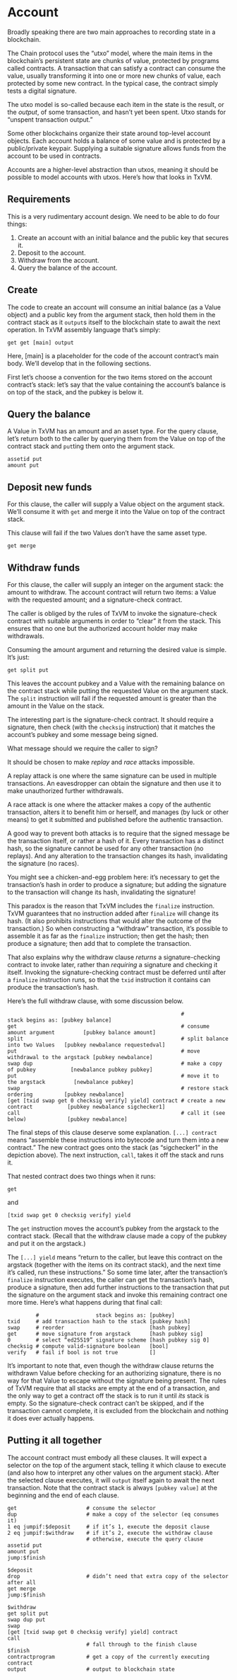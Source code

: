 # Account

Broadly speaking there are two main approaches to recording state in a
blockchain.

The Chain protocol uses the “utxo” model, where the main items in the
blockchain’s persistent state are chunks of value, protected by
programs called contracts. A transaction that can satisfy a contract
can consume the value, usually transforming it into one or more new
chunks of value, each protected by some new contract. In the typical
case, the contract simply tests a digital signature.

The utxo model is so-called because each item in the state is the
result, or the _output_, of some transaction, and hasn’t yet been
spent. Utxo stands for “unspent transaction output.”

Some other blockchains organize their state around top-level account
objects. Each account holds a balance of some value and is protected
by a public/private keypair. Supplying a suitable signature allows
funds from the account to be used in contracts.

Accounts are a higher-level abstraction than utxos, meaning it should
be possible to model accounts with utxos. Here’s how that looks in
TxVM.

## Requirements

This is a very rudimentary account design. We need to be able to do
four things:

1. Create an account with an initial balance and the public key that
   secures it.
2. Deposit to the account.
3. Withdraw from the account.
4. Query the balance of the account.

## Create

The code to create an account will consume an initial balance (as a
Value object) and a public key from the argument stack, then hold them
in the contract stack as it `output`s itself to the blockchain state
to await the next operation. In TxVM assembly language that’s simply:

```
get get [main] output
```

Here, [main] is a placeholder for the code of the account contract’s
main body. We’ll develop that in the following sections.

First let’s choose a convention for the two items stored on the
account contract’s stack: let’s say that the value containing the
account’s balance is on top of the stack, and the pubkey is below it.

## Query the balance

A Value in TxVM has an amount and an asset type. For the query clause,
let’s return both to the caller by querying them from the Value on top
of the contract stack and `put`ting them onto the argument stack.

```
assetid put
amount put

```

## Deposit new funds

For this clause, the caller will supply a Value object on the argument
stack. We’ll consume it with `get` and merge it into the Value on top
of the contract stack.

This clause will fail if the two Values don’t have the same asset
type.

```
get merge
```

## Withdraw funds

For this clause, the caller will supply an integer on the argument
stack: the amount to withdraw. The account contract will return two
items: a Value with the requested amount; and a signature-check
contract.

The caller is obliged by the rules of TxVM to invoke the
signature-check contract with suitable arguments in order to “clear”
it from the stack. This ensures that no one but the authorized account
holder may make withdrawals.

Consuming the amount argument and returning the desired value is
simple. It’s just:

```
get split put
```

This leaves the account pubkey and a Value with the remaining balance
on the contract stack while putting the requested Value on the
argument stack. The `split` instruction will fail if the requested
amount is greater than the amount in the Value on the stack.

The interesting part is the signature-check contract. It should
require a signature, then check (with the `checksig` instruction) that
it matches the account’s pubkey and some message being signed.

What message should we require the caller to sign?

It should be chosen to make _replay_ and _race_ attacks impossible.

A replay attack is one where the same signature can be used in
multiple transactions. An eavesdropper can obtain the signature and then
use it to make unauthorized further withdrawals.

A race attack is one where the attacker makes a copy of the authentic
transaction, alters it to benefit him or herself, and manages (by luck
or other means) to get it submitted and published before the authentic
transaction.

A good way to prevent both attacks is to require that the signed
message be the transaction itself, or rather a hash of it. Every
transaction has a distinct hash, so the signature cannot be used for
any other transaction (no replays). And any alteration to the
transaction changes its hash, invalidating the signature (no races).

You might see a chicken-and-egg problem here: it’s necessary to get
the transaction’s hash in order to produce a signature; but adding the
signature to the transaction will change its hash, invalidating the
signature!

This paradox is the reason that TxVM includes the `finalize`
instruction. TxVM guarantees that no instruction added after
`finalize` will change its hash. (It also prohibits instructions that
would alter the outcome of the transaction.) So when constructing a
“withdraw” transaction, it’s possible to assemble it as far as the
`finalize` instruction; then get the hash; then produce a signature;
then add that to complete the transaction.

That also explains why the withdraw clause _returns_ a
signature-checking contract to invoke later, rather than _requiring_ a
signature and checking it itself. Invoking the signature-checking
contract must be deferred until after a `finalize` instruction runs,
so that the `txid` instruction it contains can produce the
transaction’s hash.

Here’s the full withdraw clause, with some discussion below.

```
                                                       #                stack begins as: [pubkey balance]
get                                                    # consume amount argument         [pubkey balance amount]
split                                                  # split balance into two Values   [pubkey newbalance requestedval]
put                                                    # move withdrawal to the argstack [pubkey newbalance]
swap dup                                               # make a copy of pubkey           [newbalance pubkey pubkey]
put                                                    # move it to the argstack         [newbalance pubkey]
swap                                                   # restore stack ordering          [pubkey newbalance]
[get [txid swap get 0 checksig verify] yield] contract # create a new contract           [pubkey newbalance sigchecker1]
call                                                   # call it (see below)             [pubkey newbalance]
```

The final steps of this clause deserve some explanation. `[...]
contract` means “assemble these instructions into bytecode and turn
them into a new contract.” The new contract goes onto the stack (as
“sigchecker1” in the depiction above). The next instruction, `call`,
takes it off the stack and runs it.

That nested contract does two things when it runs:

`get`

and

`[txid swap get 0 checksig verify] yield`

The `get` instruction moves the account’s pubkey from the argstack to
the contract stack. (Recall that the withdraw clause made a copy of
the pubkey and put it on the argstack.)

The `[...] yield` means “return to the caller, but leave this contract
on the argstack (together with the items on its contract stack), and
the next time it’s called, run these instructions.” So some time
later, after the transaction’s `finalize` instruction executes, the
caller can get the transaction’s hash, produce a signature, then add
further instructions to the transaction that put the signature on the
argument stack and invoke this remaining contract one more
time. Here’s what happens during that final call:

```
         #                  stack begins as: [pubkey]
txid     # add transaction hash to the stack [pubkey hash]
swap     # reorder                           [hash pubkey]
get      # move signature from argstack      [hash pubkey sig]
0        # select “ed25519” signature scheme [hash pubkey sig 0]
checksig # compute valid-signature boolean   [bool]
verify   # fail if bool is not true          []
```

It’s important to note that, even though the withdraw clause returns
the withdrawn Value before checking for an authorizing signature,
there is no way for that Value to escape without the signature being
present. The rules of TxVM require that all stacks are empty at the
end of a transaction, and the only way to get a contract off the stack
is to run it until _its_ stack is empty. So the signature-check
contract can’t be skipped, and if the transaction cannot complete, it
is excluded from the blockchain and nothing it does ever actually
happens.

## Putting it all together

The account contract must embody all these clauses. It will expect a
selector on the top of the argument stack, telling it which clause to
execute (and also how to interpret any other values on the argument
stack). After the selected clause executes, it will `output` itself
again to await the next transaction. Note that the contract stack is
always `[pubkey value]` at the beginning and the end of each clause.

```
get                      # consume the selector
dup                      # make a copy of the selector (eq consumes it)
1 eq jumpif:$deposit     # if it’s 1, execute the deposit clause
2 eq jumpif:$withdraw    # if it’s 2, execute the withdraw clause
                         # otherwise, execute the query clause
assetid put
amount put
jump:$finish

$deposit
drop                     # didn’t need that extra copy of the selector after all
get merge
jump:$finish

$withdraw
get split put
swap dup put
swap
[get [txid swap get 0 checksig verify] yield] contract
call
                         # fall through to the finish clause
$finish
contractprogram          # get a copy of the currently executing contract
output                   # output to blockchain state
```

